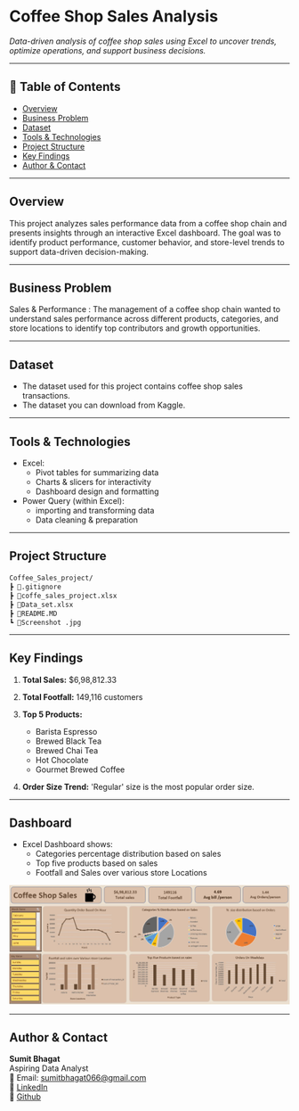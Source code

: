 
#  Coffee Shop Sales Analysis

_Data-driven analysis of coffee shop sales using Excel to uncover trends, optimize operations, and support business decisions._

---

## 📌 Table of Contents
- <a href="#overview">Overview</a>
- <a href="#business-problem">Business Problem</a>
- <a href="#dataset">Dataset</a>
- <a href="#tools--technologies">Tools & Technologies</a>
- <a href="#project-structure">Project Structure</a>
- <a href="#research-questions--key-findings"> Key Findings</a>
- <a href="#author--contact">Author & Contact</a>

---
<h2><a class="anchor" id="overview"></a>Overview</h2>

This project analyzes sales performance data from a coffee shop chain and presents insights through an interactive Excel dashboard. The goal was to identify product performance, customer behavior, and store-level trends to support data-driven decision-making.

---
<h2><a class="anchor" id="business-problem"></a>Business Problem</h2>

Sales & Performance :
The management of a coffee shop chain wanted to understand sales
performance across different products, categories, and store locations
to identify top contributors and growth opportunities.


---
<h2><a class="anchor" id="dataset"></a>Dataset</h2>

- The dataset used for this project contains coffee shop sales transactions.
- The dataset you can download from Kaggle.

---

<h2><a class="anchor" id="tools--technologies"></a>Tools & Technologies</h2>

- Excel:
   - Pivot tables for summarizing data
   - Charts & slicers for interactivity
   - Dashboard design and formatting
-  Power Query (within Excel):
   - importing and transforming data
   - Data cleaning & preparation

---
<h2><a class="anchor" id="project-structure"></a>Project Structure</h2>

```
Coffee_Sales_project/
┣ 📜.gitignore
┣ 📜coffe_sales_project.xlsx
┣ 📜Data_set.xlsx
┣ 📜README.MD
┗ 📜Screenshot .jpg

```


---
<h2><a class="anchor" id="research-questions--key-findings"></a> Key Findings</h2>

1. **Total Sales:** $6,98,812.33
2. **Total Footfall:** 149,116 customers
3. **Top 5 Products:**
    -  Barista Espresso
    -  Brewed Black Tea
    -  Brewed Chai Tea
    -  Hot Chocolate
    -  Gourmet Brewed Coffee

4. **Order Size Trend:** 'Regular' size is the most popular order size.

---

<h2><a class="anchor" id="dashboard"></a>Dashboard</h2>

- Excel Dashboard shows:
  - Categories percentage distribution based on sales
  - Top five products based on sales
  - Footfall and Sales over various store Locations

![Sales Analysis Dashboard](Dashboard_image.jpg)

---

<h2><a class="anchor" id="author--contact"></a>Author & Contact</h2>

**Sumit Bhagat**  
Aspiring Data Analyst  
📧 Email: sumitbhagat066@gmail.com  
🔗 [LinkedIn](https://www.linkedin.com/in/sumit-bhagat-84926234b/)  
🔗 [Github](https://github.com/sumitbhagat1x)
